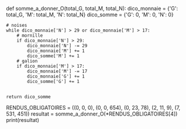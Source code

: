 def somme_a_donner_O(total_G, total_M, total_N):
    dico_monnaie = {'G': total_G, 'M': total_M, 'N': total_N}
    dico_somme = {'G': 0, 'M': 0, 'N': 0}

    # noises
    while dico_monnaie['N'] > 29 or dico_monnaie['M'] > 17:
        # mornille
        if dico_monnaie['N'] > 29:
            dico_monnaie['N'] -= 29
            dico_monnaie['M'] += 1
            dico_somme['M'] += 1
        # galion
        if dico_monnaie['M'] > 17:
            dico_monnaie['M'] -= 17
            dico_monnaie['G'] += 1
            dico_somme['G'] += 1

    
    return dico_somme


RENDUS_OBLIGATOIRES = ((0, 0, 0), (0, 0, 654), (0, 23, 78), (2, 11, 9), (7, 531, 451))
resultat = somme_a_donner_O(*RENDUS_OBLIGATOIRES[4])
print(resultat)
